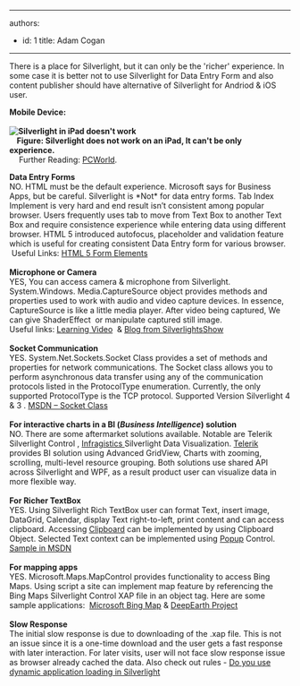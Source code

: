 

---
authors:
  - id: 1
    title: Adam Cogan
---




<span class='intro'> There is a place for Silverlight, but it can only be the 'richer' experience.&#160;In some case it is better not to use Silverlight for Data Entry Form and also content publisher should have alternative of Silverlight for Andriod &amp; iOS user. 
 </span>


  <p>
    <strong class="ms-rteThemeFontFace-1 ms-rteFontSize-2">Mobile Device&#58; <br>
<br>
<img alt="Silverlight in iPad doesn't work" src="/PublishingImages/SilverlightInIPad.png" /><br>
&#160;&#160;&#160;&#160;Figure&#58; Silverlight does not work on an iPad, It can't be only experience.&#160;</strong> <strong class="ms-rteThemeFontFace-1 ms-rteFontSize-2"><br>
&#160;&#160;&#160;&#160;</strong> <span class="ms-rteThemeFontFace-1 ms-rteFontSize-2"></span><span class="ms-rteThemeFontFace-1 ms-rteFontSize-2">Further Reading&#58; </span><a href="http&#58;//www.pcworld.com/article/193540/ipad_proves_that_apple_wants_to_kill_flash.html" class="ms-rteThemeFontFace-1 ms-rteFontSize-2" target="_blank">PCWorld</a>.&#160;</p>
<div style="text-align&#58;left;"><strong>Data Entry Forms</strong></div>
<div style="text-align&#58;left;">NO. HTML must be the default experience. Microsoft says for Business Apps, but be careful. Silverlight is *Not* for data entry forms. Tab Index Implement is very hard and end result isn’t consistent among popular browser. Users frequently uses tab to move from Text Box to another Text Box and require consistence experience while entering data using different browser. HTML 5 introduced autofocus, placeholder and validation feature which is useful for creating consistent Data Entry form for various browser.</div>
<div style="text-align&#58;left;">&#160;Useful Links&#58; <a href="http&#58;//www.xoriant.com/blog/software-product-development/html5-series-part-3-html5-form-elements.html" target="_blank">HTML 5 Form Elements</a></div>
<div style="text-align&#58;left;">&#160;</div>
<div style="text-align&#58;left;"><strong>Microphone or Camera </strong></div>
<div style="text-align&#58;left;">YES, You can access camera &amp; microphone from Silverlight. System.Windows. Media.CaptureSource object provides methods and properties used to work with audio and video capture devices. In essence, CaptureSource is like a little media player. After video being captured, We can give ShaderEffect&#160; or manipulate captured still image. </div>
<div style="text-align&#58;left;">Useful links&#58; <a href="http&#58;//www.silverlight.net/learn/videos/silverlight-4-videos/access-web-camera-microphone/" target="_blank">Learning Video</a>&#160; &amp; <a href="http&#58;//www.silverlightshow.net/items/Capturing-the-Webcam-in-Silverlight-4.aspx" target="_blank">Blog from SilverlightsShow</a></div>
<div style="text-align&#58;left;">&#160;</div>
<div style="text-align&#58;left;"><strong>Socket Communication </strong></div>
<div style="text-align&#58;left;">YES. System.Net.Sockets.Socket Class provides a set of methods and properties for network communications. The Socket class allows you to perform asynchronous data transfer using any of the communication protocols listed in the ProtocolType enumeration. Currently, the only supported ProtocolType is the TCP protocol. Supported Version Silverlight 4 &amp; 3 . <a href="http&#58;//msdn.microsoft.com/en-us/library/system.net.sockets.socket%28v=vs.95%29.aspx" class="ms-rteCustom-External" target="_blank">MSDN – Socket Class</a></div>
<div style="text-align&#58;left;"><strong></strong>&#160;</div>
<div style="text-align&#58;left;">
<div><strong>For interactive charts in a BI (</strong><em><strong>Business Intelligence</strong></em><strong>) solution </strong></div>
<div>NO. There are some aftermarket solutions available. Notable are Telerik Silverlight Control ,&#160;<a href="http&#58;//www.infragistics.com/dotnet/netadvantage/silverlight/data-visualization.aspx" target="_blank">Infragistics </a>Silverlight Data Visualization. <a href="http&#58;//www.telerik.com/products/new-silverlight-controls.aspx" target="_blank">Telerik</a> provides BI solution using Advanced GridView, Charts with zooming, scrolling, multi-level resource grouping. Both solutions use shared API across Silverlight and WPF, as a result product user can visualize data in more flexible way. </div>
<div>&#160;</div>
</div>
<div style="text-align&#58;left;"><strong>For Richer TextBox</strong></div>
<div style="text-align&#58;left;">YES. Using Silverlight Rich TextBox user can format Text, insert image, DataGrid, Calendar, display Text right-to-left, print content and can access clipboard. Accessing <a href="http&#58;//msdn.microsoft.com/en-us/library/system.windows.clipboard%28v=vs.95%29.aspx" target="_blank">Clipboard</a> can be implemented by using Clipboard Object. Selected Text context can be implemented using <a href="http&#58;//msdn.microsoft.com/en-us/library/system.windows.controls.primitives.popup%28v=vs.95%29.aspx" target="_blank">Popup</a> Control.&#160; <a href="http&#58;//msdn.microsoft.com/en-us/library/ff426926%28v=vs.95%29.aspx" class="ms-rteCustom-External" target="_blank">Sample in MSDN</a> </div>
<div style="text-align&#58;left;">&#160;</div>
<div style="text-align&#58;left;"><strong>For mapping apps</strong></div>
<div style="text-align&#58;left;">YES. Microsoft.Maps.MapControl provides functionality to access Bing Maps. Using script a site can implement map feature by referencing the Bing Maps Silverlight Control XAP file in an object tag. Here are some sample applications&#58;&#160; <a href="http&#58;//www.microsoft.com/maps/isdk/silverlight/" class="ms-rteCustom-External" target="_blank">Microsoft Bing Map</a>&#160;&amp; <a href="http&#58;//deepearth.codeplex.com/" class="ms-rteCustom-External" target="_blank">DeepEarth Project</a></div>
<div style="text-align&#58;left;">&#160;</div>
<div style="text-align&#58;left;"><strong>Slow Response</strong></div>
<div style="text-align&#58;left;">The initial slow response is due to downloading of the .xap file. This is not an issue since it is a one-time download and the user gets a fast response with later interaction. For later visits, user will not face slow response issue as browser already cached the data. Also check out rules - <a href="/Pages/Do-you-use-dynamic-application-loading-in-Silverlight.aspx" target="_blank">Do you use dynamic application loading in Silverlight</a></div>



